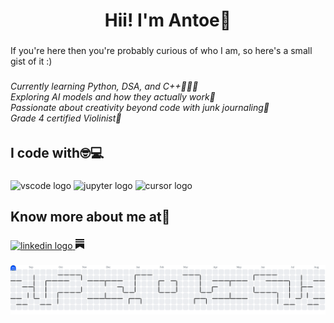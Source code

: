 <h1 align="center">Hii! I'm Antoe🧸</h1>

###

<p align="left">If you're here then you're probably curious of who I am, so here's a small gist of it :)</p>

###

<h6 align="left">Currently learning Python, DSA, and C++👩🏻‍💻<br>Exploring AI models and how they actually work🤖<br>Passionate about creativity beyond code with junk journaling🎨<br>Grade 4 certified Violinist🎻</h6>

###

<h2 align="left">I code with🤓💻</h2>

###

<div align="left">
  <img src="https://cdn.jsdelivr.net/gh/devicons/devicon/icons/vscode/vscode-original.svg" width="61" height="40" alt="vscode logo"  />
  <img src="https://cdn.jsdelivr.net/gh/devicons/devicon/icons/jupyter/jupyter-original.svg" width="61" height="40" alt="jupyter logo"  />
  <img src="https://cdn.brandfetch.io/ideKwS9dxx/theme/light/logo.svg?c=1bxid64Mup7aczewSAYMX&t=1741337001873" width="200" height="180" alt="cursor logo" />
</div>

###

<h2 align="left">Know more about me at🥸</h2>

###

<div align="left">
  <a href="https://www.linkedin.com/in/maria-antoinette-r-3a6a74255/" target="_blank">
    <img src="https://raw.githubusercontent.com/maurodesouza/profile-readme-generator/master/src/assets/icons/social/linkedin/default.svg" width="61" height="49" alt="linkedin logo"  />
  </a>
   <a href="https://mariaantoinette.substack.com/" target="_blank">
    <svg xmlns="http://www.w3.org/2000/svg" width="16" height="16" fill="currentColor" class="bi bi-substack" viewBox="0 0 16 16">
    <path d="M15 3.604H1v1.891h14v-1.89ZM1 7.208V16l7-3.926L15 16V7.208zM15 0H1v1.89h14z"/>
    </svg>
    <!--img src="https://private-user-images.githubusercontent.com/166796077/321895319-727aae0b-b7cc-4397-9b8a-52ded13eeb1d.png?jwt=eyJhbGciOiJIUzI1NiIsInR5cCI6IkpXVCJ9.eyJpc3MiOiJnaXRodWIuY29tIiwiYXVkIjoicmF3LmdpdGh1YnVzZXJjb250ZW50LmNvbSIsImtleSI6ImtleTUiLCJleHAiOjE3NTQ0MTk4NTMsIm5iZiI6MTc1NDQxOTU1MywicGF0aCI6Ii8xNjY3OTYwNzcvMzIxODk1MzE5LTcyN2FhZTBiLWI3Y2MtNDM5Ny05YjhhLTUyZGVkMTNlZWIxZC5wbmc_WC1BbXotQWxnb3JpdGhtPUFXUzQtSE1BQy1TSEEyNTYmWC1BbXotQ3JlZGVudGlhbD1BS0lBVkNPRFlMU0E1M1BRSzRaQSUyRjIwMjUwODA1JTJGdXMtZWFzdC0xJTJGczMlMkZhd3M0X3JlcXVlc3QmWC1BbXotRGF0ZT0yMDI1MDgwNVQxODQ1NTNaJlgtQW16LUV4cGlyZXM9MzAwJlgtQW16LVNpZ25hdHVyZT1jNjc5MGYyNDFjNWEyMGQ1MmFjNTJjZDg1NGNmMWZkYjlkODMyYjMzMzRhMjNhZDE4NTg4NzFhZmUwN2U3NjU0JlgtQW16LVNpZ25lZEhlYWRlcnM9aG9zdCJ9.KyH-Sj2b7wltFt2alr9eC9jLVhinOPsfb4EzIkYuRfU" width="61" height="49" alt="substack logo"  -->
  </a>
</div>

###

<picture>
  <source media="(prefers-color-scheme: dark)" srcset="https://raw.githubusercontent.com/MariaAntoinetteR/MariaAntoinetteR/output/pacman-contribution-graph-dark.svg">
  <source media="(prefers-color-scheme: light)" srcset="https://raw.githubusercontent.com/MariaAntoinetteR/MariaAntoinetteR/output/pacman-contribution-graph.svg">
  <img alt="pacman contribution graph" src="https://raw.githubusercontent.com/MariaAntoinetteR/MariaAntoinetteR/output/pacman-contribution-graph.svg">
</picture>

###
